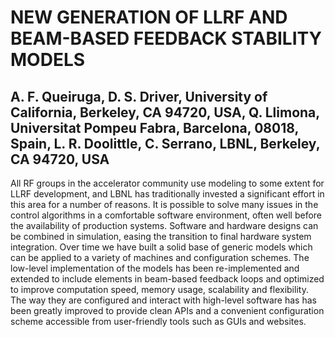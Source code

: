 # NEW GENERATION OF LLRF AND BEAM-BASED FEEDBACK STABILITY MODELS

## A. F. Queiruga, D. S. Driver, University of California, Berkeley, CA 94720, USA, Q. Llimona, Universitat Pompeu Fabra, Barcelona, 08018, Spain, L. R. Doolittle, C. Serrano, LBNL, Berkeley, CA 94720, USA

 All RF groups in the accelerator community use modeling to some extent for LLRF development, and LBNL has traditionally invested a significant effort in this area for a number of reasons. It is possible to solve many issues in the control algorithms in a comfortable software environment, often well before the availability of production systems. Software and hardware designs can be combined in simulation, easing the transition to final hardware system integration. Over time we have built a solid base of generic models which can be applied to a variety of machines and configuration schemes. The low-level implementation of the models has been re-implemented and extended to include elements in beam-based feedback loops and optimized to improve computation speed, memory usage, scalability and flexibility. The way they are configured and interact with high-level software has has been greatly improved to provide clean APIs and a convenient configuration scheme accessible from user-friendly tools such as GUIs and websites.
